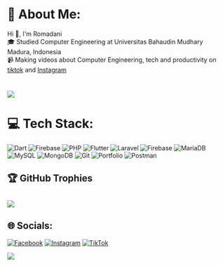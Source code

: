 # 💫 About Me:
Hi 👋, I'm Romadani<br>🎓  Studied Computer Engineering at Universitas Bahaudin Mudhary Madura, Indonesia<br>📹 Making videos about Computer Engineering, tech and productivity on [tiktok]( https://www.tiktok.com/@dhanoke) and [Instagram](https://www.instagram.com/okew.ini/)<br>
# 
![](https://github-readme-stats.vercel.app/api?username=okedane&theme=swift&hide_border=false&include_all_commits=false&count_private=true)<br/>

# 💻 Tech Stack:
![Dart](https://img.shields.io/badge/dart-%230175C2.svg?style=for-the-badge&logo=dart&logoColor=white) ![Firebase](https://img.shields.io/badge/firebase-%23039BE5.svg?style=for-the-badge&logo=firebase) ![PHP](https://img.shields.io/badge/php-%23777BB4.svg?style=for-the-badge&logo=php&logoColor=white) ![Flutter](https://img.shields.io/badge/Flutter-%2302569B.svg?style=for-the-badge&logo=Flutter&logoColor=white) ![Laravel](https://img.shields.io/badge/laravel-%23FF2D20.svg?style=for-the-badge&logo=laravel&logoColor=white) ![Firebase](https://img.shields.io/badge/firebase-a08021?style=for-the-badge&logo=firebase&logoColor=ffcd34) ![MariaDB](https://img.shields.io/badge/MariaDB-003545?style=for-the-badge&logo=mariadb&logoColor=white) ![MySQL](https://img.shields.io/badge/mysql-4479A1.svg?style=for-the-badge&logo=mysql&logoColor=white) ![MongoDB](https://img.shields.io/badge/MongoDB-%234ea94b.svg?style=for-the-badge&logo=mongodb&logoColor=white) ![Git](https://img.shields.io/badge/git-%23F05033.svg?style=for-the-badge&logo=git&logoColor=white) ![Portfolio](https://img.shields.io/badge/Portfolio-%23000000.svg?style=for-the-badge&logo=firefox&logoColor=#FF7139) ![Postman](https://img.shields.io/badge/Postman-FF6C37?style=for-the-badge&logo=postman&logoColor=white)

## 🏆 GitHub Trophies
![](https://github-profile-trophy.vercel.app/?username=okedane&theme=swift&no-frame=false&no-bg=true&margin-w=4)
---

## 🌐 Socials:
[![Facebook](https://img.shields.io/badge/Facebook-%231877F2.svg?logo=Facebook&logoColor=white)](https://facebook.com/NY) [![Instagram](https://img.shields.io/badge/Instagram-%23E4405F.svg?logo=Instagram&logoColor=white)](https://instagram.com/okew.ini) [![TikTok](https://img.shields.io/badge/TikTok-%23000000.svg?logo=TikTok&logoColor=white)](https://tiktok.com/@@dhanoke) 

[![](https://visitcount.itsvg.in/api?id=okedane&icon=6&color=9)](https://visitcount.itsvg.in)

<!-- Proudly created with GPRM ( https://gprm.itsvg.in ) -->

